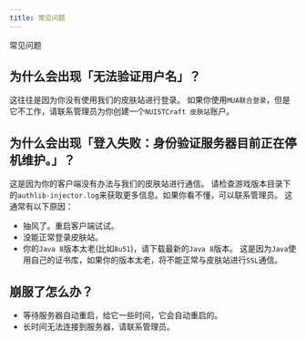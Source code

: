 ```yaml
---
title: 常见问题
---
```


常见问题

## 为什么会出现「无法验证用户名」？

这往往是因为你没有使用我们的皮肤站进行登录。
如果你使用`MUA联合登录`，但是它不工作，请联系管理员为你创建一个`NUISTCraft 皮肤站`账户。

## 为什么会出现「登入失败：身份验证服务器目前正在停机维护。」？

这是因为你的客户端没有办法与我们的皮肤站进行通信。
请检查游戏版本目录下的`authlib-injector.log`来获取更多信息。如果你看不懂，可以联系管理员。
这通常有以下原因：

- 抽风了。重启客户端试试。
- 没能正常登录皮肤站。
- 你的`Java 8`版本太老(比如`8u51`)，请下载最新的`Java 8`版本。
  这是因为`Java`使用自己的证书库，如果你的版本太老，将不能正常与皮肤站进行`SSL`通信。

## 崩服了怎么办？

- 等待服务器自动重启，给它一些时间，它会自动重启的。
- 长时间无法连接到服务器，请联系管理员。
